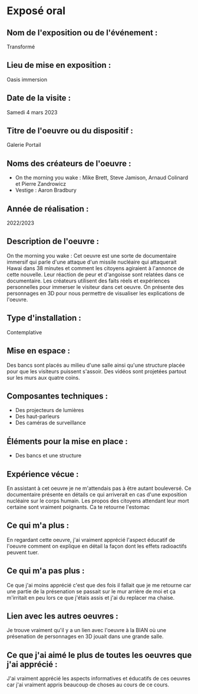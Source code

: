 # Exposé oral 

## Nom de l'exposition ou de l'événement :
Transformé 

## Lieu de mise en exposition :
Oasis immersion

## Date de la visite :
Samedi 4 mars 2023

## Titre de l'oeuvre ou du dispositif :
Galerie Portail

## Noms des créateurs de l'oeuvre :
- On the morning you wake : Mike Brett, Steve Jamison, Arnaud Colinard et Pierre Zandrowicz 
- Vestige : Aaron Bradbury

## Année de réalisation :
2022/2023

## Description de l'oeuvre :
On the morning you wake : Cet oeuvre est une sorte de documentaire immersif qui parle d'une attaque d'un missile nucléaire qui attaquerait Hawai dans 38 minutes et comment les citoyens agiraient à l'annonce de cette nouvelle. Leur réaction de peur et d'angoisse sont relatées dans ce documentaire. Les créateurs utilisent des faits réels et expériences personnelles pour immerser le visiteur dans cet oeuvre. On présente des personnages en 3D pour nous permettre de visualiser les explications de l'oeuvre.
## Type d'installation : 
Contemplative

## Mise en espace :
Des bancs sont placés au milieu d'une salle ainsi qu'une structure placée pour que les visiteurs puissent s'assoir. Des vidéos sont projetées partout sur les murs aux quatre coins. 

## Composantes techniques :
- Des projecteurs de lumières
- Des haut-parleurs 
- Des caméras de surveillance 

## Éléments pour la mise en place :
- Des bancs et une structure
 
 ## Expérience vécue :
 En assistant à cet oeuvre je ne m'attendais pas à être autant bouleversé. Ce documentaire présente en détails ce qui arriverait en cas d'une exposition nucléaire sur le corps humain. Les propos des citoyens attendant leur mort certaine sont vraiment poignants. Ca te retourne l'estomac 
 ## Ce qui m'a plus :
 En regardant cette oeuvre, j'ai vraiment apprécié l'aspect éducatif de l'oeuvre comment on explique en détail la façon dont les effets radioactifs peuvent tuer.
 ## Ce qui m'a pas plus :
Ce que j'ai moins apprécié c'est que des fois il fallait que je me retourne car une partie de la présenation se passait sur le mur arrière de moi et ça m'irritait en peu lors ce que j'étais assis et j'ai du replacer ma chaise.
## Lien avec les autres oeuvres :
Je trouve vraiment qu'il y a un lien avec l'oeuvre à la BIAN où une présenation de personnages en 3D jouait dans une grande salle. 
## Ce que j'ai aimé le plus de toutes les oeuvres que j'ai apprécié :
J'ai vraiment apprécié les aspects informatives et éducatifs de ces oeuvres car j'ai vraiment appris beaucoup de choses au cours de ce cours. 
